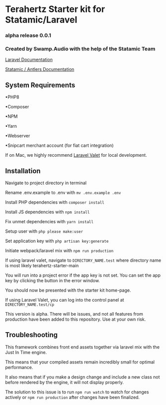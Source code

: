 # Terahertz Starter kit for Statamic/Laravel
### alpha release 0.0.1
### Created by Swamp.Audio with the help of the Statamic Team

[Laravel Documentation](https://laravel.com/docs/9.x)

[Statamic / Antlers Documentation](https://statamic.dev/antlers)

## System Requirements
•PHP8

•Composer

•NPM

•Yarn

•Webserver

•Snipcart merchant account (for fiat cart integration)

If on Mac, we highly recommend [Laravel Valet](https://laravel.com/docs/9.x/valet) for local development.


## Installation

Navigate to project directory in terminal

Rename .env.example to .env with ```mv .env.example .env```

Install PHP dependencies with ```composer install```

Install JS dependencies with ```npm install```

Fix unmet dependencies with ```yarn install```

Setup user with ```php please make:user```

Set application key with ```php artisan key:generate```

Initiate webpack/laravel mix with ```npm run production```

If using laravel valet, navigate to ```DIRECTORY_NAME.test``` where directory name is most likely terahertz-starter-main

You will run into a project error if the app key is not set. You can set the app key by clicking the button in the error window.

You should now be presented with the starter kit home-page.

If using Laravel Valet, you can log into the control panel at ```DIRECTORY_NAME.test/cp```

This version is alpha. There will be issues, and not all features from production have been added to this repository. Use at your own risk.


## Troubleshooting

This framework combines front end assets together via laravel mix with the Just In Time engine.

This means that your compiled assets remain incredibly small for optimal performance.

It also means that if you make a design change and include a new class not before rendered by the engine, it will not display properly.

The solution to this issue is to run ```npm run watch``` to watch for changes actively or ```npm run production``` after changes have been finalized.
